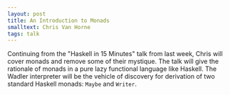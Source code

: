 ```yaml
---
layout: post
title: An Introduction to Monads
smalltext: Chris Van Horne
tags: talk
---
```


Continuing from the "Haskell in 15 Minutes" talk from last week, Chris will
cover monads and remove some of their mystique. The talk will give the
rationale of monads in a pure lazy functional language like Haskell. The
Wadler interpreter will be the vehicle of discovery for derivation of two
standard Haskell monads: <code>Maybe</code> and <code>Writer</code>.
